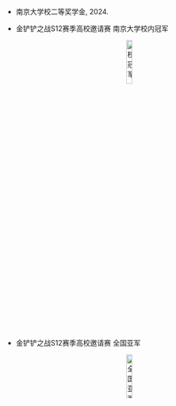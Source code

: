 - 南京大学校二等奖学金, 2024.  

- 金铲铲之战S12赛季高校邀请赛 南京大学校内冠军
<p align="center">
  <img src="./static/assets/img/xiaoguanjun.png" 
       alt="校冠军" 
       width="15%">
</p>

- 金铲铲之战S12赛季高校邀请赛 全国亚军
<p align="center">
  <img src="./static/assets/img/yajun.jpeg" 
       alt="全国亚军" 
       width="15%">
</p>